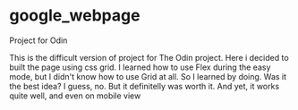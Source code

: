 # google_webpage
Project for Odin

This is the difficult version of project for The Odin project. Here i decided
to built the page using css grid. I learned how to use Flex during the easy mode, but I
didn't know how to use Grid at all. So I learned by doing. Was it the best idea? I guess, no. 
But it definitelly was worth it. And yet, it works quite well, and even on mobile view
